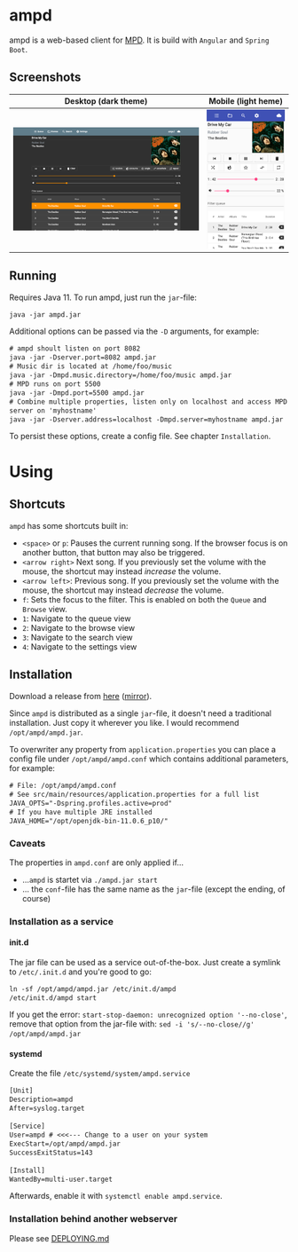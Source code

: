 # ampd

ampd is a web-based client for [MPD](https://www.musicpd.org/). It is build with `Angular` and `Spring Boot`.


## Screenshots

Desktop (dark theme)             |  Mobile (light heme)
:-------------------------:|:-------------------------:
![Screenshot of ampd on a desktop](.github/desktop.png)  |  ![Screenshot of ampd on a mobile device](.github/mobile.png)
 
## Running

Requires Java 11. To run ampd, just run the `jar`-file:
```
java -jar ampd.jar
```

Additional options can be passed via the `-D` arguments, for example:
```
# ampd shoult listen on port 8082
java -jar -Dserver.port=8082 ampd.jar
# Music dir is located at /home/foo/music
java -jar -Dmpd.music.directory=/home/foo/music ampd.jar
# MPD runs on port 5500
java -jar -Dmpd.port=5500 ampd.jar
# Combine multiple properties, listen only on localhost and access MPD server on 'myhostname'
java -jar -Dserver.address=localhost -Dmpd.server=myhostname ampd.jar
```
To persist these options, create a config file. See chapter `Installation`.

# Using
## Shortcuts

`ampd` has some shortcuts built in:

 * `<space>` or `p`: Pauses the current running song. If the browser focus is on another button, that button may also be triggered.
 * `<arrow right>` Next song. If you previously set the volume with the mouse, the shortcut may instead *increase* the volume.
 * `<arrow left>`: Previous song. If you previously set the volume with the mouse, the shortcut may instead *decrease* the volume.
 * `f`: Sets the focus to the filter. This is enabled on both the `Queue` and `Browse` view.
 * `1`: Navigate to the queue view
 * `2`: Navigate to the browse view
 * `3`: Navigate to the search view
 * `4`: Navigate to the settings view
 
 ## Installation
 
 Download a release from [here](https://github.com/rain0r/ampd/releases) ([mirror](https://static.hihn.org/dl/ampd/)).
 
 Since `ampd` is distributed as a single `jar`-file, it doesn't need a traditional installation. 
 Just copy it wherever you like. I would recommend `/opt/ampd/ampd.jar`. 
  
 To overwriter any property from `application.properties` you can place a config file under `/opt/ampd/ampd.conf` which contains additional parameters, for example:
 
 ```
 # File: /opt/ampd/ampd.conf
 # See src/main/resources/application.properties for a full list
 JAVA_OPTS="-Dspring.profiles.active=prod"
 # If you have multiple JRE installed 
 JAVA_HOME="/opt/openjdk-bin-11.0.6_p10/" 
 ```
 
 ### Caveats  
 The properties in `ampd.conf` are only applied if... 
 
  - ...`ampd` is startet via `./ampd.jar start`
  - ... the `conf`-file has the same name as the `jar`-file (except the ending, of course) 
 
 ### Installation as a service
 #### init.d
 The jar file can be used as a service out-of-the-box. Just create a symlink to `/etc/.init.d` and you're good to go:
 ```
 ln -sf /opt/ampd/ampd.jar /etc/init.d/ampd
 /etc/init.d/ampd start
 ```
 
If you get the error: `start-stop-daemon: unrecognized option '--no-close'`, remove that option from the jar-file with: `sed -i 's/--no-close//g' /opt/ampd/ampd.jar`

 #### systemd
 Create the file `/etc/systemd/system/ampd.service`
 ```
 [Unit]
 Description=ampd
 After=syslog.target
 
 [Service]
 User=ampd # <<<--- Change to a user on your system 
 ExecStart=/opt/ampd/ampd.jar
 SuccessExitStatus=143
 
 [Install]
 WantedBy=multi-user.target
 ```
 Afterwards, enable it with `systemctl enable ampd.service`.

### Installation behind another webserver

Please see [DEPLOYING.md](DEPLOYING.md)


